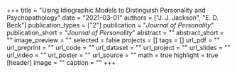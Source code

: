 +++
title = "Using Idiographic Models to Distinguish Personality and Psychopathology"
date = "2021-03-01"
authors = ["J. J. Jackson", "E. D. Beck"]
publication_types = ["2"]
publication = "_Journal of Personality_"
publication_short = "_Journal of Personality_"
abstract = ""
abstract_short = ""
image_preview = ""
selected = false
projects = []
tags = []
url_pdf = ""
url_preprint = ""
url_code = ""
url_dataset = ""
url_project = ""
url_slides = ""
url_video = ""
url_poster = ""
url_source = ""
math = true
highlight = true
[header]
image = ""
caption = ""
+++
